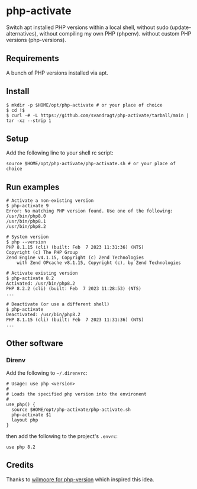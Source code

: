# php-activate
Switch apt installed PHP versions within a local shell, without sudo (update-alternatives), without compiling my own PHP (phpenv). without custom PHP versions (php-versions).

## Requirements

A bunch of PHP versions installed via apt.

## Install

```shell
$ mkdir -p $HOME/opt/php-activate # or your place of choice
$ cd !$
$ curl -# -L https://github.com/svandragt/php-activate/tarball/main | tar -xz --strip 1
```

## Setup

Add the following line to your shell rc script:

```
source $HOME/opt/php-activate/php-activate.sh # or your place of choice
```

## Run examples

```shell
# Activate a non-existing version
$ php-activate 9
Error: No matching PHP version found. Use one of the following:
/usr/bin/php8.0
/usr/bin/php8.1
/usr/bin/php8.2

# System version
$ php --version
PHP 8.1.15 (cli) (built: Feb  7 2023 11:31:36) (NTS)
Copyright (c) The PHP Group
Zend Engine v4.1.15, Copyright (c) Zend Technologies
    with Zend OPcache v8.1.15, Copyright (c), by Zend Technologies
    
# Activate existing version
$ php-activate 8.2
Activated: /usr/bin/php8.2
PHP 8.2.2 (cli) (built: Feb  7 2023 11:28:53) (NTS)
...

# Deactivate (or use a different shell)
$ php-activate
Deactivated: /usr/bin/php8.2
PHP 8.1.15 (cli) (built: Feb  7 2023 11:31:36) (NTS)
...
```

## Other software

### Direnv

Add the following to `~/.direnvrc`:

```
# Usage: use php <version>
#
# Loads the specified php version into the environent
#
use_php() {
  source $HOME/opt/php-activate/php-activate.sh
  php-activate $1
  layout php
}
```

then add the following to the project's `.envrc`:
```
use php 8.2
```


## Credits

Thanks to [wilmoore for php-version](https://github.com/wilmoore/php-version) which inspired this idea.
